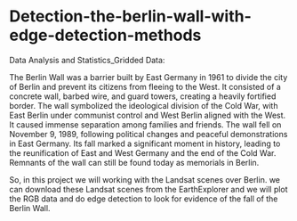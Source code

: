 # Detection-the-berlin-wall-with-edge-detection-methods

Data Analysis and Statistics_Gridded Data:

The Berlin Wall was a barrier built by East Germany in 1961 to divide the city of Berlin and prevent its citizens from fleeing to the West. It consisted of a concrete wall, barbed wire, and guard towers, creating a heavily fortified border. The wall symbolized the ideological division of the Cold War, with East Berlin under communist control and West Berlin aligned with the West. It caused immense separation among families and friends. The wall fell on November 9, 1989, following political changes and peaceful demonstrations in East Germany. Its fall marked a significant moment in history, leading to the reunification of East and West Germany and the end of the Cold War. Remnants of the wall can still be found today as memorials in Berlin.

So, in this project we will working with the Landsat scenes over Berlin. we can download these Landsat scenes from the EarthExplorer and we will plot the RGB data and do edge detection to look for evidence of the fall of the Berlin Wall.
